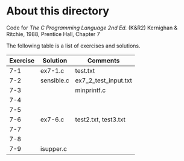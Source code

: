 # About this directory 
Code for _The C Programming Language 2nd Ed._ (K&R2) Kernighan & Ritchie, 1988, Prentice Hall, Chapter 7

The following table is a list of exercises and solutions.

|Exercise|Solution|Comments|
|--------|--------|--------|
|7-1 	 |ex7-1.c 	|test.txt|
|7-2  	 |sensible.c    |ex7_2_test_input.txt|
|7-3     |        	|minprintf.c        |
|7-4     |        	|        |
|7-5     |        	|        |
|7-6     |ex7-6.c|test2.txt, test3.txt|
|7-7     |        	|        |
|7-8     |         	|        |
|7-9     |isupper.c	|        |
